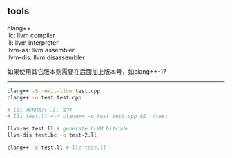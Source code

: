 ## tools

clang++\
llc: llvm compiler\
lli: llvm interpreter\
llvm-as: llvm assembler\
llvm-dis: llvm disassembler

如果使用其它版本则需要在后面加上版本号，如clang++-17

---

```bash
clang++ -S -emit-llvm test.cpp
clang++ -o test test.cpp

# lli 解释执行 .ll 文件
# lli test.ll <-> clang++ -o test test.cpp && ./test

llvm-as test.ll # generate LLVM bitcode
llvm-dis test.bc -o test-2.ll

clang++ -S test.ll # llc test.ll
```